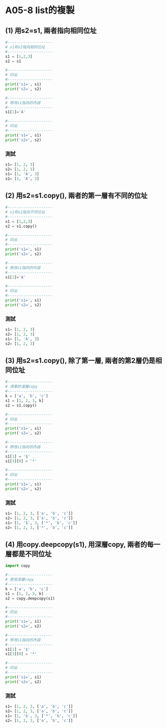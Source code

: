 # A05-8 list的複製


## (1) 用s2=s1, 兩者指向相同位址
``` python
#--------------------
# s1和s2指向相同位址
#--------------------
s1 = [1,2,3]
s2 = s1

#--------------------
# 印出
#--------------------
print('s1=', s1)
print('s2=', s2)

#--------------------
# 修改s1指向的內容
#--------------------
s1[1]='A'

#--------------------
# 印出
#--------------------
print('s1=', s1)
print('s2=', s2)
```


### 測試
``` python
s1= [1, 2, 3]
s2= [1, 2, 3]
s1= [1, 'A', 3]
s2= [1, 'A', 3]
```


## (2) 用s2=s1.copy(), 兩者的第一層有不同的位址
``` python
#--------------------
# s1和s2指向不同位址
#--------------------
s1 = [1,2,3]
s2 = s1.copy()

#--------------------
# 印出
#--------------------
print('s1=', s1)
print('s2=', s2)

#--------------------
# 修改s1指向的內容
#--------------------
s1[1]='A'

#--------------------
# 印出
#--------------------
print('s1=', s1)
print('s2=', s2)
```


### 測試
``` python
s1= [1, 2, 3]
s2= [1, 2, 3]
s1= [1, 'A', 3]
s2= [1, 2, 3]
```


## (3) 用s2=s1.copy(), 除了第一層, 兩者的第2層仍是相同位址
``` python
#--------------------
# 清單的淺層copy
#--------------------
k = ['a', 'b', 'c']
s1 = [1, 2, 3, k]
s2 = s1.copy()

#--------------------
# 印出
#--------------------
print('s1=', s1)
print('s2=', s2)

#--------------------
# 修改s1指向的內容
#--------------------
s1[1] = '$'
s1[3][0] = '*'

#--------------------
# 印出
#--------------------
print('s1=', s1)
print('s2=', s2)
```


### 測試
``` python
s1= [1, 2, 3, ['a', 'b', 'c']]
s2= [1, 2, 3, ['a', 'b', 'c']]
s1= [1, '$', 3, ['*', 'b', 'c']]
s2= [1, 2, 3, ['*', 'b', 'c']]
```



## (4) 用copy.deepcopy(s1), 用深層copy, 兩者的每一層都是不同位址
``` python
import copy

#--------------------
# 使用深層copy
#--------------------
k = ['a', 'b', 'c']
s1 = [1, 2, 3, k]
s2 = copy.deepcopy(s1)

#--------------------
# 印出
#--------------------
print('s1=', s1)
print('s2=', s2)

#--------------------
# 修改s1指向的內容
#--------------------
s1[1] = '$'
s1[3][0] = '*'

#--------------------
# 印出
#--------------------
print('s1=', s1)
print('s2=', s2)
```


### 測試
``` python
s1= [1, 2, 3, ['a', 'b', 'c']]
s2= [1, 2, 3, ['a', 'b', 'c']]
s1= [1, '$', 3, ['*', 'b', 'c']]
s2= [1, 2, 3, ['a', 'b', 'c']]
```
